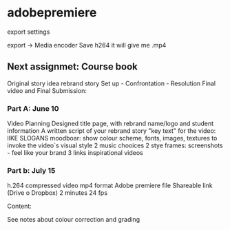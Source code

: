 # adobepremiere
export settings

export -> Media encoder
Save h264 it will give me .mp4

## Next assignmet: Course book
Original story idea
rebrand story
Set up - Confrontation - Resolution
Final video and Final Submission:

### Part A: June 10
Video Planning
Designed title page, with rebrand name/logo and student information
A written script of your rebrand story
"key text" for the video: lIKE SLOGANS
moodboar: show colour scheme, fonts, images, textures to invoke the video`s visual style
2 music chooices
2 stye frames: screenshots - feel like your brand
3 links inspirational videos

### Part b: July 15
h.264 compressed video
mp4 format
Adobe premiere file
Shareable link (Drive o Dropbox)
2 minutes
24 fps

Content: 

See notes about colour correction and grading

